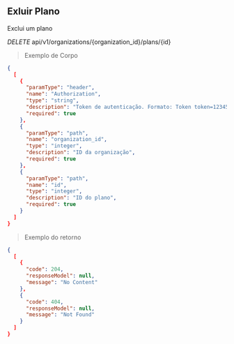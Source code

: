 ## Exluir Plano

Exclui um plano

<div class="api-endpoint">
  <div class="endpoint-data">
    <i class="label label-get">DELETE</i>
     api/v1/organizations/{organization_id}/plans/{id}
  </div>
</div>


> Exemplo de Corpo

```json
{
  [
    {
      "paramType": "header",
      "name": "Authorization",
      "type": "string",
      "description": "Token de autenticação. Formato: Token token=123456",
      "required": true
    },
    {
      "paramType": "path",
      "name": "organization_id",
      "type": "integer",
      "description": "ID da organização",
      "required": true
    },
    {
      "paramType": "path",
      "name": "id",
      "type": "integer",
      "description": "ID do plano",
      "required": true
    }
  ]
}
```

> Exemplo do retorno

```json
{
  [
    {
      "code": 204,
      "responseModel": null,
      "message": "No Content"
    },
    {
      "code": 404,
      "responseModel": null,
      "message": "Not Found"
    }
  ]
}
```